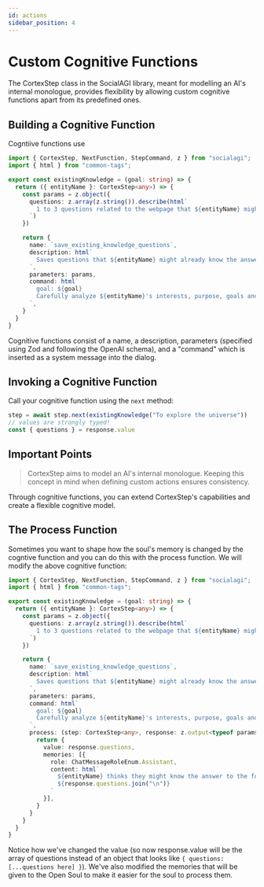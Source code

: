 ```yaml
---
id: actions
sidebar_position: 4
---
```


# Custom Cognitive Functions

The CortexStep class in the SocialAGI library, meant for modelling an AI's internal monologue, provides flexibility by allowing custom cognitive functions apart from its predefined ones.

## Building a Cognitive Function

Cogntiive functions use 

```typescript
import { CortexStep, NextFunction, StepCommand, z } from "socialagi";
import { html } from "common-tags";

export const existingKnowledge = (goal: string) => {
  return ({ entityName }: CortexStep<any>) => {
    const params = z.object({
      questions: z.array(z.string()).describe(html`
        1 to 3 questions related to the webpage that ${entityName} might already know the answer to.
      `)
    })

    return {
      name: `save_existing_knowledge_questions`,
      description: html`
        Saves questions that ${entityName} might already know the answer to.
      `,
      parameters: params,
      command: html`
        goal: ${goal}
        Carefully analyze ${entityName}'s interests, purpose, goals and decide what existing knowledge ${entityName} might have around topics related to this webpage.
      `,
    }
  }
}

```

Cognitive functions consist of a name, a description, parameters (specified using Zod and following the OpenAI schema), and a "command" which is inserted as a system message into the dialog.

## Invoking a Cognitive Function

Call your cognitive function using the `next` method:

```javascript
step = await step.next(existingKnowledge("To explore the universe"))
// values are strongly typed!
const { questions } = response.value

```


## Important Points

> CortexStep aims to model an AI's internal monologue. Keeping this concept in mind when defining custom actions ensures consistency.

Through cognitive functions, you can extend CortexStep's capabilities and create a flexible cognitive model.


## The Process Function

Sometimes you want to shape how the soul's memory is changed by the cogntive function and you can do this with the process function. We will modify the above cognitive function:

```typescript
import { CortexStep, NextFunction, StepCommand, z } from "socialagi";
import { html } from "common-tags";

export const existingKnowledge = (goal: string) => {
  return ({ entityName }: CortexStep<any>) => {
    const params = z.object({
      questions: z.array(z.string()).describe(html`
        1 to 3 questions related to the webpage that ${entityName} might already know the answer to.
      `)
    })

    return {
      name: `save_existing_knowledge_questions`,
      description: html`
        Saves questions that ${entityName} might already know the answer to.
      `,
      parameters: params,
      command: html`
        goal: ${goal}
        Carefully analyze ${entityName}'s interests, purpose, goals and decide what existing knowledge ${entityName} might have around topics related to this webpage.
      `,
      process: (step: CortexStep<any>, response: z.output<typeof params>) => {
        return {
          value: response.questions,
          memories: [{
            role: ChatMessageRoleEnum.Assistant,
            content: html`
              ${entityName} thinks they might know the answer to the following questions:
              ${response.questions.join("\n")}
            `
          }],
        }
      }
    }
  }
}
```

Notice how we've changed the value (so now response.value will be the array of questions instead of an object that looks like `{ questions: [...questions here] }`). We've also modified the memories that will be given to the Open Soul to make it easier for the soul to process them.
